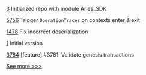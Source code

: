 
[3](https://github.com/hyperledger-labs/aries-sdk-mendix/pull/3) Initialized repo with module Aries_SDK

[5756](https://github.com/hyperledger/besu/pull/5756) Trigger `OperationTracer` on contexts enter & exit

[1478](https://github.com/hyperledger/solang/pull/1478) Fix incorrect deserialization

[1](https://github.com/hyperledger-labs/aries-sdk-mendix/pull/1) Initial version

[3784](https://github.com/hyperledger/iroha/pull/3784) [feature] #3781: Validate genesis transactions


[See more >>>](https://start-here.hyperledger.org/pull-requests)

